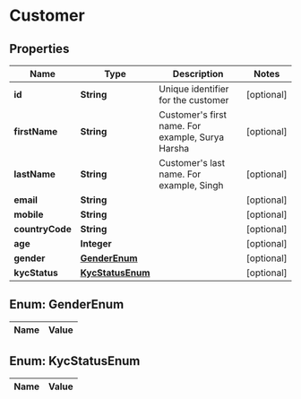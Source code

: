 
# Customer

## Properties
Name | Type | Description | Notes
------------ | ------------- | ------------- | -------------
**id** | **String** | Unique identifier for the customer |  [optional]
**firstName** | **String** | Customer&#39;s first name. For example, Surya Harsha |  [optional]
**lastName** | **String** | Customer&#39;s last name. For example, Singh |  [optional]
**email** | **String** |  |  [optional]
**mobile** | **String** |  |  [optional]
**countryCode** | **String** |  |  [optional]
**age** | **Integer** |  |  [optional]
**gender** | [**GenderEnum**](#GenderEnum) |  |  [optional]
**kycStatus** | [**KycStatusEnum**](#KycStatusEnum) |  |  [optional]


<a name="GenderEnum"></a>
## Enum: GenderEnum
Name | Value
---- | -----


<a name="KycStatusEnum"></a>
## Enum: KycStatusEnum
Name | Value
---- | -----



